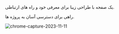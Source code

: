 یک صفحه با طراحی زیبا برای معرفی خود و راه های ارتباطی.

راهی برای دسترسی آسان به پروژه ها.

![chrome-capture-2023-11-11](https://github.com/AbolfazlMahkam/AbolfazlMahkam.github.io/assets/147301295/d667f5ab-dc48-4e51-9618-e577a126b6ab)
